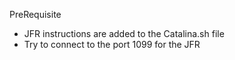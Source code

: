 PreRequisite

* JFR instructions are added to the Catalina.sh file
* Try to connect to the port 1099 for the JFR




